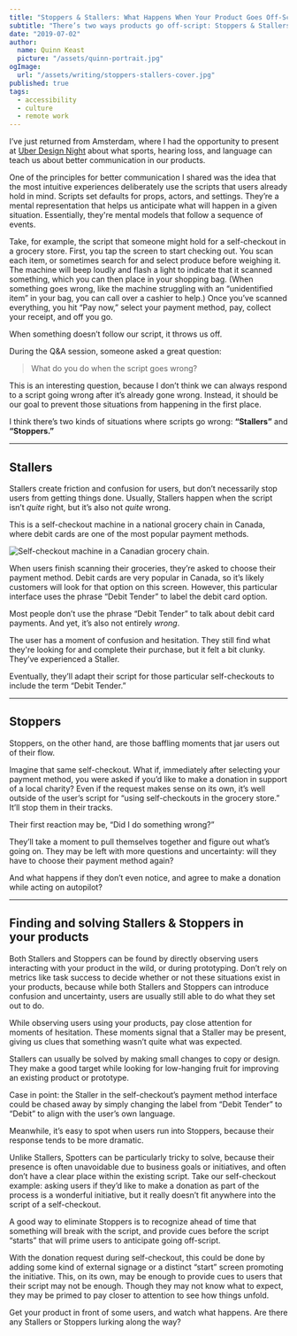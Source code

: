 ```yaml
---
title: "Stoppers & Stallers: What Happens When Your Product Goes Off-Script"
subtitle: "There’s two ways products go off-script: Stoppers & Stallers. Do you know what to do when you find them?"
date: "2019-07-02"
author:
  name: Quinn Keast
  picture: "/assets/quinn-portrait.jpg"
ogImage:
  url: "/assets/writing/stoppers-stallers-cover.jpg"
published: true
tags:
  - accessibility
  - culture
  - remote work
---
```


I’ve just returned from Amsterdam, where I had the opportunity to present at [Uber Design Night](https://www.meetup.com/Uber-Design-Amsterdam/events/261668828/) about what sports, hearing loss, and language can teach us about better communication in our products.

One of the principles for better communication I shared was the idea that the most intuitive experiences deliberately use the scripts that users already hold in mind. Scripts set defaults for props, actors, and settings. They’re a mental representation that helps us anticipate what will happen in a given situation. Essentially, they're mental models that follow a sequence of events.

Take, for example, the script that someone might hold for a self-checkout in a grocery store. First, you tap the screen to start checking out. You scan each item, or sometimes search for and select produce before weighing it. The machine will beep loudly and flash a light to indicate that it scanned something, which you can then place in your shopping bag. (When something goes wrong, like the machine struggling with an “unidentified item” in your bag, you can call over a cashier to help.) Once you’ve scanned everything, you hit “Pay now,” select your payment method, pay, collect your receipt, and off you go.

When something doesn’t follow our script, it throws us off.

During the Q&A session, someone asked a great question:

> What do you do when the script goes wrong?

This is an interesting question, because I don’t think we can always respond to a script going wrong after it’s already gone wrong. Instead, it should be our goal to prevent those situations from happening in the first place.

I think there’s two kinds of situations where scripts go wrong: **“Stallers”** and **“Stoppers.”**

---

## Stallers

Stallers create friction and confusion for users, but don’t necessarily stop users from getting things done. Usually, Stallers happen when the script isn’t _quite_ right, but it’s also not _quite_ wrong.

This is a self-checkout machine in a national grocery chain in Canada, where debit cards are one of the most popular payment methods.

![Self-checkout machine in a Canadian grocery chain.](/assets/writing/payment-type.jpg)

When users finish scanning their groceries, they’re asked to choose their payment method. Debit cards are very popular in Canada, so it’s likely customers will look for that option on this screen. However, this particular interface uses the phrase “Debit Tender” to label the debit card option.

Most people don’t use the phrase “Debit Tender” to talk about debit card payments. And yet, it’s also not entirely _wrong_.

The user has a moment of confusion and hesitation. They still find what they're looking for and complete their purchase, but it felt a bit clunky. They’ve experienced a Staller.

Eventually, they’ll adapt their script for those particular self-checkouts to include the term “Debit Tender.”

---

## Stoppers

Stoppers, on the other hand, are those baffling moments that jar users out of their flow.

Imagine that same self-checkout. What if, immediately after selecting your payment method, you were asked if you’d like to make a donation in support of a local charity? Even if the request makes sense on its own, it’s well outside of the user’s script for “using self-checkouts in the grocery store.” It’ll stop them in their tracks.

Their first reaction may be, “Did I do something wrong?”

They’ll take a moment to pull themselves together and figure out what’s going on. They may be left with more questions and uncertainty: will they have to choose their payment method again?

And what happens if they don’t even notice, and agree to make a donation while acting on autopilot?

---

## Finding and solving Stallers & Stoppers in your products

Both Stallers and Stoppers can be found by directly observing users interacting with your product in the wild, or during prototyping. Don’t rely on metrics like task success to decide whether or not these situations exist in your products, because while both Stallers and Stoppers can introduce confusion and uncertainty, users are usually still able to do what they set out to do.

While observing users using your products, pay close attention for moments of hesitation. These moments signal that a Staller may be present, giving us clues that something wasn’t quite what was expected.

Stallers can usually be solved by making small changes to copy or design. They make a good target while looking for low-hanging fruit for improving an existing product or prototype.

Case in point: the Staller in the self-checkout’s payment method interface could be chased away by simply changing the label from “Debit Tender” to “Debit” to align with the user’s own language.

Meanwhile, it’s easy to spot when users run into Stoppers, because their response tends to be more dramatic.

Unlike Stallers, Spotters can be particularly tricky to solve, because their presence is often unavoidable due to business goals or initiatives, and often don’t have a clear place within the existing script. Take our self-checkout example: asking users if they’d like to make a donation as part of the process is a wonderful initiative, but it really doesn’t fit anywhere into the script of a self-checkout.

A good way to eliminate Stoppers is to recognize ahead of time that something will break with the script, and provide cues before the script “starts” that will prime users to anticipate going off-script.

With the donation request during self-checkout, this could be done by adding some kind of external signage or a distinct “start” screen promoting the initiative. This, on its own, may be enough to provide cues to users that their script may not be enough. Though they may not know what to expect, they may be primed to pay closer to attention to see how things unfold.

Get your product in front of some users, and watch what happens. Are there any Stallers or Stoppers lurking along the way?
